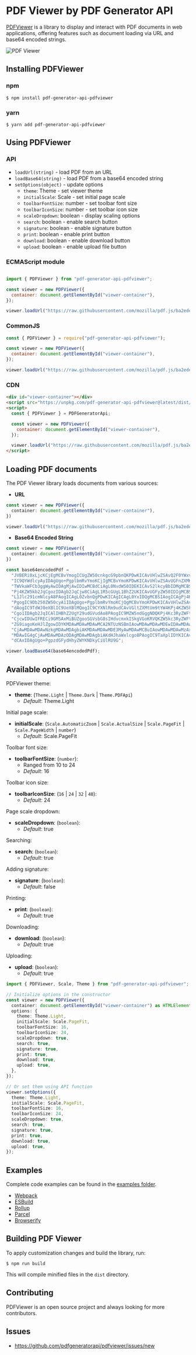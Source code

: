 # PDF Viewer by PDF Generator API

[PDFViewer](http://pdfviewer.com/) is a library to display and interact with PDF documents in web applications,
offering features such as document loading via URL and base64 encoded strings.

![PDF Viewer](https://pdfgeneratorapi-web-assets.s3.amazonaws.com/images/pdfviewer-example.png)

## Installing PDFViewer

### npm
    $ npm install pdf-generator-api-pdfviewer
### yarn
    $ yarn add pdf-generator-api-pdfviewer

## Using PDFViewer

### API
* `loadUrl(string)` - load PDF from an URL
* `loadBase64(string)` - load PDF from a base64 encoded string
* `setOptions(object)` - update options
  * `theme`: Theme - set viewer theme
  * `initialScale`: Scale - set initial page scale
  * `toolbarFontSize`: number - set toolbar font size
  * `toolbarIconSize`: number - set toolbar icon size
  * `scaleDropdown`: boolean - display scaling options
  * `search`: boolean - enable search button
  * `signature`: boolean - enable signature button
  * `print`: boolean - enable print button
  * `download`: boolean - enable download button
  * `upload`: boolean - enable upload file button


### ECMAScript module

```javascript

import { PDFViewer } from "pdf-generator-api-pdfviewer";

const viewer = new PDFViewer({
  container: document.getElementById("viewer-container"),
});

viewer.loadUrl("https://raw.githubusercontent.com/mozilla/pdf.js/ba2edeae/examples/learning/helloworld.pdf");
```

### CommonJS

```javascript
const { PDFViewer } = require("pdf-generator-api-pdfviewer");

const viewer = new PDFViewer({
  container: document.getElementById("viewer-container"),
});

viewer.loadUrl("https://raw.githubusercontent.com/mozilla/pdf.js/ba2edeae/examples/learning/helloworld.pdf");
```

### CDN

```html
<div id="viewer-container"></div>
<script src="https://unpkg.com/pdf-generator-api-pdfviewer@latest/dist/PDFViewer.iife.js"></script>
<script>
  const { PDFViewer } = PDFGeneratorApi;

  const viewer = new PDFViewer({
    container: document.getElementById("viewer-container"),
  });

  viewer.loadUrl("https://raw.githubusercontent.com/mozilla/pdf.js/ba2edeae/examples/learning/helloworld.pdf");
</script>
```

## Loading PDF documents

The PDF Viewer library loads documents from various sources:

+ **URL**

```typescript
const viewer = new PDFViewer({
  container: document.getElementById("viewer-container"),
})

viewer.loadUrl("https://raw.githubusercontent.com/mozilla/pdf.js/ba2edeae/examples/learning/helloworld.pdf");
```

+ **Base64 Encoded String**

```typescript
const viewer = new PDFViewer({
  container: document.getElementById("viewer-container"),
})

const base64encodedPdf =
  "JVBERi0xLjcKCjEgMCBvYmogICUgZW50cnkgcG9pbnQKPDwKICAvVHlwZSAvQ2F0YWxvZwog" +
  "IC9QYWdlcyAyIDAgUgo+PgplbmRvYmoKCjIgMCBvYmoKPDwKICAvVHlwZSAvUGFnZXMKICAv" +
  "TWVkaWFCb3ggWyAwIDAgMjAwIDIwMCBdCiAgL0NvdW50IDEKICAvS2lkcyBbIDMgMCBSIF0K" +
  "Pj4KZW5kb2JqCgozIDAgb2JqCjw8CiAgL1R5cGUgL1BhZ2UKICAvUGFyZW50IDIgMCBSCiAg" +
  "L1Jlc291cmNlcyA8PAogICAgL0ZvbnQgPDwKICAgICAgL0YxIDQgMCBSIAogICAgPj4KICA+" +
  "PgogIC9Db250ZW50cyA1IDAgUgo+PgplbmRvYmoKCjQgMCBvYmoKPDwKICAvVHlwZSAvRm9u" +
  "dAogIC9TdWJ0eXBlIC9UeXBlMQogIC9CYXNlRm9udCAvVGltZXMtUm9tYW4KPj4KZW5kb2Jq" +
  "Cgo1IDAgb2JqICAlIHBhZ2UgY29udGVudAo8PAogIC9MZW5ndGggNDQKPj4Kc3RyZWFtCkJU" +
  "CjcwIDUwIFRECi9GMSAxMiBUZgooSGVsbG8sIHdvcmxkISkgVGoKRVQKZW5kc3RyZWFtCmVu" +
  "ZG9iagoKeHJlZgowIDYKMDAwMDAwMDAwMCA2NTUzNSBmIAowMDAwMDAwMDEwIDAwMDAwIG4g" +
  "CjAwMDAwMDAwNzkgMDAwMDAgbiAKMDAwMDAwMDE3MyAwMDAwMCBuIAowMDAwMDAwMzAxIDAw" +
  "MDAwIG4gCjAwMDAwMDAzODAgMDAwMDAgbiAKdHJhaWxlcgo8PAogIC9TaXplIDYKICAvUm9v" +
  "dCAxIDAgUgo+PgpzdGFydHhyZWYKNDkyCiUlRU9G";

viewer.loadBase64(base64encodedPdf);
```

## Available options
PDFViewer theme:
* **theme**: (`Theme.Light` | `Theme.Dark` | `Theme.PDFApi`)
  * *Default*: Theme.Light

Initial page scale:
* **initialScale**: (`Scale.AutomaticZoom` | `Scale.ActualSize` | `Scale.PageFit` | `Scale.PageWidth` | `number`)
  * *Default*: Scale.PageFit

Toolbar font size:
* **toolbarFontSize**: (`number`):
  * Ranged from 10 to 24
  * *Default*: 16

Toolbar icon size:
* **toolbarIconSize**: (`16` | `24` | `32` | `48`):
  * *Default*: 24

Page scale dropdown:
* **scaleDropdown**: (`boolean`):
  * *Default*: true

Searching:
* **search**: (`boolean`):
  * *Default*: true

Adding signature:
* **signature**: (`boolean`):
  * *Default*: false

Printing:
* **print**: (`boolean`):
  * *Default*: true

Downloading:
* **download**: (`boolean`):
  * *Default*: true

Uploading:
* **upload**: (`boolean`):
  * *Default*: true

```typescript
import { PDFViewer, Scale, Theme } from "pdf-generator-api-pdfviewer";

// Initialize options in the constructor
const viewer = new PDFViewer({
  container: document.getElementById("viewer-container") as HTMLElement,
  options: {
    theme: Theme.Light,
    initialScale: Scale.PageFit,
    toolbarFontSize: 16,
    toolbarIconSize: 24,
    scaleDropdown: true,
    search: true,
    signature: true,
    print: true,
    download: true,
    upload: true,
  },
});

// Or set them using API function
viewer.setOptions({
  theme: Theme.Light,
  initialScale: Scale.PageFit,
  toolbarFontSize: 16,
  toolbarIconSize: 24,
  scaleDropdown: true,
  search: true,
  signature: true,
  print: true,
  download: true,
  upload: true,
});
```

## Examples
Complete code examples can be found in the [examples folder](https://github.com/pdfgeneratorapi/pdfviewer/tree/main/examples).

 * [Webpack](https://github.com/pdfgeneratorapi/pdfviewer/tree/main/examples/webpack)
 * [ESBuild](https://github.com/pdfgeneratorapi/pdfviewer/tree/main/examples/esbuild)
 * [Rollup](https://github.com/pdfgeneratorapi/pdfviewer/tree/main/examples/rollup)
 * [Parcel](https://github.com/pdfgeneratorapi/pdfviewer/tree/main/examples/parcel)
 * [Browserify](https://github.com/pdfgeneratorapi/pdfviewer/tree/main/examples/browserify)

## Building PDF Viewer

To apply customization changes and build the library, run:

    $ npm run build


This will compile minified files in the `dist` directory.

## Contributing

PDFViewer is an open source project and always looking for more contributors.

## Issues

+ https://github.com/pdfgeneratorapi/pdfviewer/issues/new
